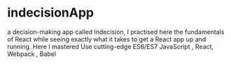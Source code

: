 # indecisionApp

a decision-making app called Indecision, 
I practised here the fundamentals of React while seeing exactly what it takes to get a React app up and running.
Here I mastered Use cutting-edge ES6/ES7 JavaScript , React, Webpack , Babel

